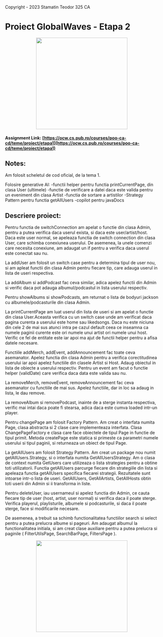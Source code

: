 Copyright - 2023 Stamatin Teodor 325 CA
# Proiect GlobalWaves  - Etapa 2

<div align="center"><img src="https://media1.tenor.com/m/epNMHGvRyHcAAAAd/gigachad-chad.gif" width="300px"></div>

#### Assignment Link: [https://ocw.cs.pub.ro/courses/poo-ca-cd/teme/proiect/etapa1](https://ocw.cs.pub.ro/courses/poo-ca-cd/teme/proiect/etapa1)

## Notes:

Am folosit scheletul de cod oficial, de la tema 1.

Folosire generative AI:
-functii helper pentru functia printCurrentPage, din clasa User (ultimele)
-functie de verificare a datei daca este valida pentru un eveniment din clasa Artist
-functia de sortare a artistilor
-Strategy Pattern pentru functia getAllUsers
-copilot pentru javaDocs

## Descriere proiect:

Pentru functia de switchConnection am apelat o functie din clasa Admin, pentru a putea verifica
daca userul exista, si daca este user/artist/host. Daca este user normal, se apeleaza functia de
switch connection din clasa User, care schimba conexiunea userului. De asemenea, la unele comenzi
care necesita conexiune, am adaugat un if pentru a verifica daca userul este conectat sau nu.

La addUser am folosit un switch case pentru a determina tipul de user nou, si am apleat functii din
clasa Admin pentru fiecare tip, care adauga userul in lista de useri respectiva.

La addAlbum si addPodcast fac ceva similar, adica apelez functii din Admin si verific daca pot
adauga albumul/podcastul in lista userului respectiv.

Pentru showAlbums si showPodcasts, am returnat o lista de bodyuri jackson cu albumele/podcasturile
din clasa Admin.

La printCurrentPage am luat userul din lista de useri si am apelat o functie din clasa User.Aceasta
verifica cu un switch case unde am verificat daca pagina curenta a userului este home sau
likedsongs. Daca nu este niciuna din cele 2 de mai sus atunci intra pe cazul default ceea ce
inseamna ca numele paginii curente este ori numele unui artist ori numele unui host. Verific ce fel
de entitate este iar apoi ma ajut de functii helper pentru a afisa datele necesare.

Functiile addMerch, addEvent, addAnnouncement fac toate ceva asemanator. Apelez functia din clasa 
Admin pentru a verifica corectitudinea userului iar apoi apelez functiile din clasele Artist si
Host. Adaug obiectul in lista de obiecte a userului respectiv. Pentru un event am facut o functie
helper (validDate) care verifica daca data este valida sau nu.

La removeMerch, removeEvent, removeAnnouncement fac ceva asemanator cu functiile de mai sus. Apelez
functiile, dar in loc sa adaug in lista, le dau remove.

La removeAlbum si removePodcast, inainte de a sterge instanta respectiva, verific mai intai daca
poate fi stearsa, adica daca este cumva loaded intr-un player.

Pentru changePage am folosit Factory Pattern. Am creat o interfata numita Page, clasa abstracta si
2 clase care implementeaza interfata. Clasa ChangePageFactory e clasa care face obiectele de tipul
Page in functie de tipul primit. Metoda createPage este statica si primeste ca parametri numele
userului si tipul paginii, si returneaza un obiect de tipul Page.

La getAllUsers am folosit Strategy Pattern. Am creat un package nou numit getAllUsers.Strategy, si
o interfata numita GetAllUsersStrategy. Am o clasa de context numita GetUsers care utilizeaza o
lista strategies pentru a obtine toti utilizatorii. Functia getAllUsers parcurge fiecare din
strategiile din lista si apeleaza functia getAllUsers specifica fiecarei strategii. Rezultatele
sunt intoarse intr-o lista de useri. GetAllUsers, GetAllArtists, GetAllHosts obtin toti userii din
Admin si ii transforma in liste.

Pentru deleteUser, iau usernameul si apelez functia din Admin, ce cauta fiecare tip de user (host,
artist, user normal) si verifica daca il poate sterge. Verifica playerul, playlisturile, albumele
si podcasturile, si daca il poate sterge, face si modificarile necesare.

De asemenea, a trebuit sa schimb functionalitatea functiilor search si select pentru a putea
prelucra albume si pageuri. Am adaugat albumul la functionalitatea initiala, si am creat clase
auxiliare pentru a putea prelucra si paginile ( FilterUtilsPage, SearchBarPage, FiltersPage ).

<div align="center"><img src="https://media1.tenor.com/m/H6SbjeOHneYAAAAd/please-be-easy-on-me-johnny-middlebrooks.gif" width="300px"></div>






